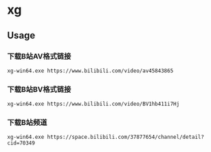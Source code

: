 # xg

## Usage

### 下载B站AV格式链接

```shell
xg-win64.exe https://www.bilibili.com/video/av45843865
```

### 下载B站BV格式链接

```shell
xg-win64.exe https://www.bilibili.com/video/BV1hb411i7Hj
```

### 下载B站频道

```shell
xg-win64.exe https://space.bilibili.com/37877654/channel/detail?cid=70349
```
